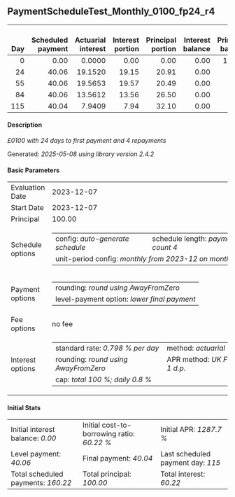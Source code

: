 <h2>PaymentScheduleTest_Monthly_0100_fp24_r4</h2>
<table>
    <thead style="vertical-align: bottom;">
        <th style="text-align: right;">Day</th>
        <th style="text-align: right;">Scheduled payment</th>
        <th style="text-align: right;">Actuarial interest</th>
        <th style="text-align: right;">Interest portion</th>
        <th style="text-align: right;">Principal portion</th>
        <th style="text-align: right;">Interest balance</th>
        <th style="text-align: right;">Principal balance</th>
        <th style="text-align: right;">Total actuarial interest</th>
        <th style="text-align: right;">Total interest</th>
        <th style="text-align: right;">Total principal</th>
    </thead>
    <tr style="text-align: right;">
        <td class="ci00">0</td>
        <td class="ci01" style="white-space: nowrap;">0.00</td>
        <td class="ci02">0.0000</td>
        <td class="ci03">0.00</td>
        <td class="ci04">0.00</td>
        <td class="ci05">0.00</td>
        <td class="ci06">100.00</td>
        <td class="ci07">0.0000</td>
        <td class="ci08">0.00</td>
        <td class="ci09">0.00</td>
    </tr>
    <tr style="text-align: right;">
        <td class="ci00">24</td>
        <td class="ci01" style="white-space: nowrap;">40.06</td>
        <td class="ci02">19.1520</td>
        <td class="ci03">19.15</td>
        <td class="ci04">20.91</td>
        <td class="ci05">0.00</td>
        <td class="ci06">79.09</td>
        <td class="ci07">19.1520</td>
        <td class="ci08">19.15</td>
        <td class="ci09">20.91</td>
    </tr>
    <tr style="text-align: right;">
        <td class="ci00">55</td>
        <td class="ci01" style="white-space: nowrap;">40.06</td>
        <td class="ci02">19.5653</td>
        <td class="ci03">19.57</td>
        <td class="ci04">20.49</td>
        <td class="ci05">0.00</td>
        <td class="ci06">58.60</td>
        <td class="ci07">38.7173</td>
        <td class="ci08">38.72</td>
        <td class="ci09">41.40</td>
    </tr>
    <tr style="text-align: right;">
        <td class="ci00">84</td>
        <td class="ci01" style="white-space: nowrap;">40.06</td>
        <td class="ci02">13.5612</td>
        <td class="ci03">13.56</td>
        <td class="ci04">26.50</td>
        <td class="ci05">0.00</td>
        <td class="ci06">32.10</td>
        <td class="ci07">52.2785</td>
        <td class="ci08">52.28</td>
        <td class="ci09">67.90</td>
    </tr>
    <tr style="text-align: right;">
        <td class="ci00">115</td>
        <td class="ci01" style="white-space: nowrap;">40.04</td>
        <td class="ci02">7.9409</td>
        <td class="ci03">7.94</td>
        <td class="ci04">32.10</td>
        <td class="ci05">0.00</td>
        <td class="ci06">0.00</td>
        <td class="ci07">60.2194</td>
        <td class="ci08">60.22</td>
        <td class="ci09">100.00</td>
    </tr>
</table>
<h4>Description</h4>
<p><i>£0100 with 24 days to first payment and 4 repayments</i></p>
<p>Generated: <i>2025-05-08 using library version 2.4.2</i></p>
<h4>Basic Parameters</h4>
<table>
    <tr>
        <td>Evaluation Date</td>
        <td>2023-12-07</td>
    </tr>
    <tr>
        <td>Start Date</td>
        <td>2023-12-07</td>
    </tr>
    <tr>
        <td>Principal</td>
        <td>100.00</td>
    </tr>
    <tr>
        <td>Schedule options</td>
        <td>
            <table>
                <tr>
                    <td>config: <i>auto-generate schedule</i></td>
                    <td>schedule length: <i><i>payment count</i> 4</i></td>
                </tr>
                <tr>
                    <td colspan="2" style="white-space: nowrap;">unit-period config: <i>monthly from 2023-12 on month-end</i></td>
                </tr>
            </table>
        </td>
    </tr>
    <tr>
        <td>Payment options</td>
        <td>
            <table>
                <tr>
                    <td>rounding: <i>round using AwayFromZero</i></td>
                </tr>
                <tr>
                    <td>level-payment option: <i>lower&nbsp;final&nbsp;payment</i></td>
                </tr>
            </table>
        </td>
    </tr>
    <tr>
        <td>Fee options</td>
        <td>no fee
        </td>
    </tr>
    <tr>
        <td>Interest options</td>
        <td>
            <table>
                <tr>
                    <td>standard rate: <i>0.798 % per day</i></td>
                    <td>method: <i>actuarial</i></td>
                </tr>
                <tr>
                    <td>rounding: <i>round using AwayFromZero</i></td>
                    <td>APR method: <i>UK FCA to 1 d.p.</i></td>
                </tr>
                <tr>
                    <td colspan="2">cap: <i>total 100 %; daily 0.8 %</td>
                </tr>
            </table>
        </td>
    </tr>
</table>
<h4>Initial Stats</h4>
<table>
    <tr>
        <td>Initial interest balance: <i>0.00</i></td>
        <td>Initial cost-to-borrowing ratio: <i>60.22 %</i></td>
        <td>Initial APR: <i>1287.7 %</i></td>
    </tr>
    <tr>
        <td>Level payment: <i>40.06</i></td>
        <td>Final payment: <i>40.04</i></td>
        <td>Last scheduled payment day: <i>115</i></td>
    </tr>
    <tr>
        <td>Total scheduled payments: <i>160.22</i></td>
        <td>Total principal: <i>100.00</i></td>
        <td>Total interest: <i>60.22</i></td>
    </tr>
</table>